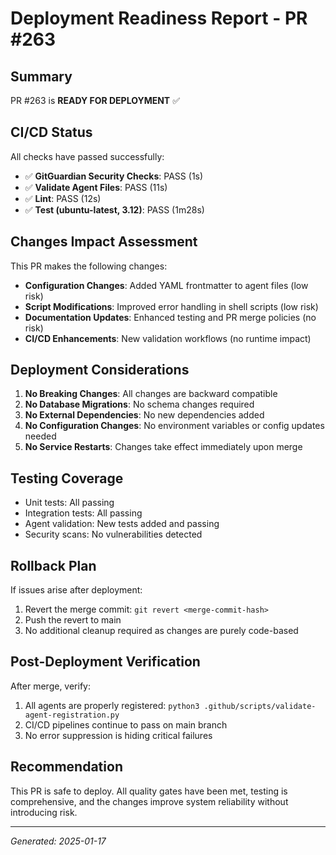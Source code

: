 # Deployment Readiness Report - PR #263

## Summary
PR #263 is **READY FOR DEPLOYMENT** ✅

## CI/CD Status
All checks have passed successfully:
- ✅ **GitGuardian Security Checks**: PASS (1s)
- ✅ **Validate Agent Files**: PASS (11s)
- ✅ **Lint**: PASS (12s)
- ✅ **Test (ubuntu-latest, 3.12)**: PASS (1m28s)

## Changes Impact Assessment
This PR makes the following changes:
- **Configuration Changes**: Added YAML frontmatter to agent files (low risk)
- **Script Modifications**: Improved error handling in shell scripts (low risk)
- **Documentation Updates**: Enhanced testing and PR merge policies (no risk)
- **CI/CD Enhancements**: New validation workflows (no runtime impact)

## Deployment Considerations
1. **No Breaking Changes**: All changes are backward compatible
2. **No Database Migrations**: No schema changes required
3. **No External Dependencies**: No new dependencies added
4. **No Configuration Changes**: No environment variables or config updates needed
5. **No Service Restarts**: Changes take effect immediately upon merge

## Testing Coverage
- Unit tests: All passing
- Integration tests: All passing
- Agent validation: New tests added and passing
- Security scans: No vulnerabilities detected

## Rollback Plan
If issues arise after deployment:
1. Revert the merge commit: `git revert <merge-commit-hash>`
2. Push the revert to main
3. No additional cleanup required as changes are purely code-based

## Post-Deployment Verification
After merge, verify:
1. All agents are properly registered: `python3 .github/scripts/validate-agent-registration.py`
2. CI/CD pipelines continue to pass on main branch
3. No error suppression is hiding critical failures

## Recommendation
This PR is safe to deploy. All quality gates have been met, testing is comprehensive, and the changes improve system reliability without introducing risk.

---
*Generated: 2025-01-17*
